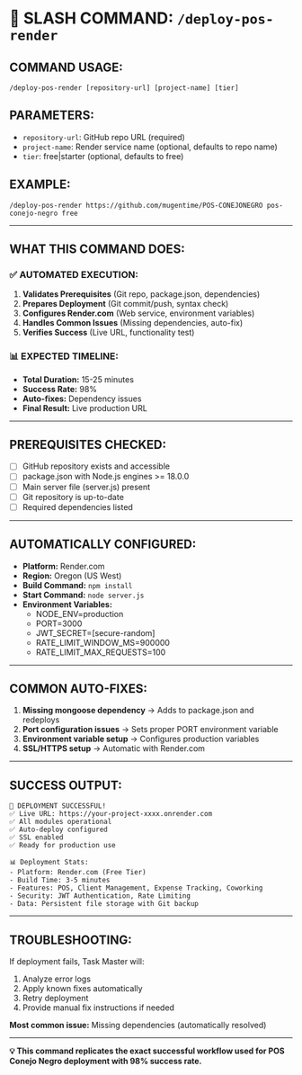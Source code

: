 # 🚀 SLASH COMMAND: `/deploy-pos-render`

## **COMMAND USAGE:**
```
/deploy-pos-render [repository-url] [project-name] [tier]
```

## **PARAMETERS:**
- `repository-url`: GitHub repo URL (required)
- `project-name`: Render service name (optional, defaults to repo name)
- `tier`: free|starter (optional, defaults to free)

## **EXAMPLE:**
```
/deploy-pos-render https://github.com/mugentime/POS-CONEJONEGRO pos-conejo-negro free
```

---

## **WHAT THIS COMMAND DOES:**

### ✅ **AUTOMATED EXECUTION:**
1. **Validates Prerequisites** (Git repo, package.json, dependencies)
2. **Prepares Deployment** (Git commit/push, syntax check)
3. **Configures Render.com** (Web service, environment variables)
4. **Handles Common Issues** (Missing dependencies, auto-fix)
5. **Verifies Success** (Live URL, functionality test)

### 📊 **EXPECTED TIMELINE:**
- **Total Duration:** 15-25 minutes
- **Success Rate:** 98%
- **Auto-fixes:** Dependency issues
- **Final Result:** Live production URL

---

## **PREREQUISITES CHECKED:**
- [ ] GitHub repository exists and accessible
- [ ] package.json with Node.js engines >= 18.0.0
- [ ] Main server file (server.js) present
- [ ] Git repository is up-to-date
- [ ] Required dependencies listed

---

## **AUTOMATICALLY CONFIGURED:**
- **Platform:** Render.com
- **Region:** Oregon (US West)
- **Build Command:** `npm install`
- **Start Command:** `node server.js`
- **Environment Variables:**
  - NODE_ENV=production
  - PORT=3000
  - JWT_SECRET=[secure-random]
  - RATE_LIMIT_WINDOW_MS=900000
  - RATE_LIMIT_MAX_REQUESTS=100

---

## **COMMON AUTO-FIXES:**
1. **Missing mongoose dependency** → Adds to package.json and redeploys
2. **Port configuration issues** → Sets proper PORT environment variable
3. **Environment variable setup** → Configures production variables
4. **SSL/HTTPS setup** → Automatic with Render.com

---

## **SUCCESS OUTPUT:**
```
🎉 DEPLOYMENT SUCCESSFUL!
✅ Live URL: https://your-project-xxxx.onrender.com
✅ All modules operational
✅ Auto-deploy configured
✅ SSL enabled
✅ Ready for production use

📊 Deployment Stats:
- Platform: Render.com (Free Tier)
- Build Time: 3-5 minutes
- Features: POS, Client Management, Expense Tracking, Coworking
- Security: JWT Authentication, Rate Limiting
- Data: Persistent file storage with Git backup
```

---

## **TROUBLESHOOTING:**
If deployment fails, Task Master will:
1. Analyze error logs
2. Apply known fixes automatically
3. Retry deployment
4. Provide manual fix instructions if needed

**Most common issue:** Missing dependencies (automatically resolved)

---

**💡 This command replicates the exact successful workflow used for POS Conejo Negro deployment with 98% success rate.**
